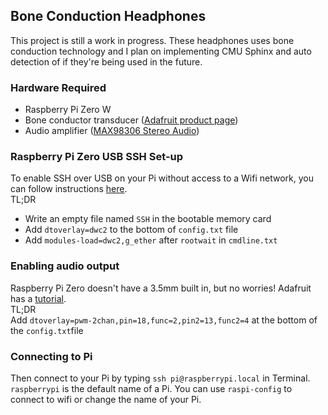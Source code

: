 ## Bone Conduction Headphones
This project is still a work in progress.
These headphones uses bone conduction technology and I plan on implementing CMU Sphinx and auto detection of if they're being used in the future.

### Hardware Required
* Raspberry Pi Zero W
* Bone conductor transducer ([Adafruit product page](https://www.adafruit.com/product/1674))
* Audio amplifier  ([MAX98306 Stereo Audio](https://www.adafruit.com/product/987))

### Raspberry Pi Zero USB SSH Set-up
To enable SSH over USB on your Pi without access to a Wifi network, you can follow instructions [here](https://desertbot.io/blog/ssh-into-pi-zero-over-usb). <br>
TL;DR <br>
* Write an empty file named `SSH` in the bootable memory card
* Add `dtoverlay=dwc2` to the bottom of `config.txt` file 
* Add `modules-load=dwc2,g_ether` after `rootwait` in `cmdline.txt`

### Enabling audio output
Raspberry Pi Zero doesn't have a 3.5mm built in, but no worries! Adafruit has a [tutorial](https://learn.adafruit.com/adding-basic-audio-ouput-to-raspberry-pi-zero/pi-zero-pwm-audio). <br>
TL;DR <br>
Add `dtoverlay=pwm-2chan,pin=18,func=2,pin2=13,func2=4` at the bottom of the `config.txt`file

### Connecting to Pi
Then connect to your Pi by typing `ssh pi@raspberrypi.local` in Terminal. `raspberrypi` is the default name of a Pi. You can use `raspi-config` to connect to wifi or change the name of your Pi.
